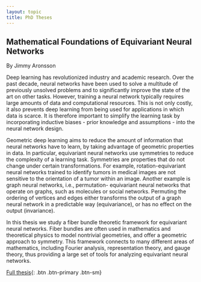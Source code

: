 ```yaml
---
layout: topic
title: PhD Theses
---
```


## Mathematical Foundations of Equivariant Neural Networks
By Jimmy Aronsson

Deep learning has revolutionized industry and academic research. Over the
past decade, neural networks have been used to solve a multitude of previously
unsolved problems and to significantly improve the state of the art on other
tasks. However, training a neural network typically requires large amounts of
data and computational resources. This is not only costly, it also prevents deep
learning from being used for applications in which data is scarce. It is therefore
important to simplify the learning task by incorporating inductive biases - prior
knowledge and assumptions - into the neural network design.

Geometric deep learning aims to reduce the amount of information that neural
networks have to learn, by taking advantage of geometric properties in data. In
particular, equivariant neural networks use symmetries to reduce the complexity
of a learning task. Symmetries are properties that do not change under certain
transformations. For example, rotation-equivariant neural networks trained to
identify tumors in medical images are not sensitive to the orientation of a tumor
within an image. Another example is graph neural networks, i.e., permutation-
equivariant neural networks that operate on graphs, such as molecules or social
networks. Permuting the ordering of vertices and edges either transforms the
output of a graph neural network in a predictable way (equivariance), or has no
effect on the output (invariance).

In this thesis we study a fiber bundle theoretic framework for equivariant neural
networks. Fiber bundles are often used in mathematics and theoretical physics to
model nontrivial geometries, and offer a geometric approach to symmetry. This
framework connects to many different areas of mathematics, including Fourier
analysis, representation theory, and gauge theory, thus providing a large set of
tools for analyzing equivariant neural networks.

[Full thesis](/downloads/phd_theses/Jimmy_Aronsson.pdf){: .btn .btn-primary
.btn-sm}

